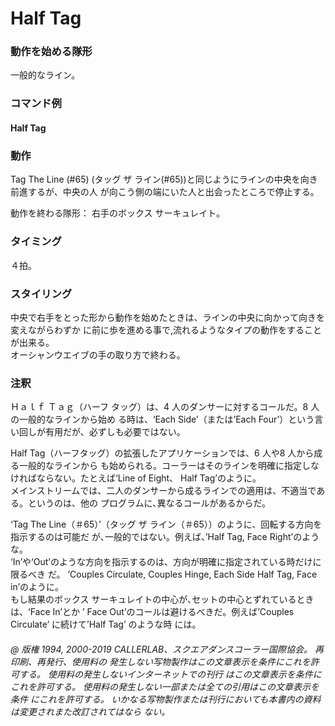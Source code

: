 

# Half Tag

### 動作を始める隊形

 一般的なライン。

### コマンド例

#### Half Tag

### 動作

Tag The Line (#65) (タッグ ザ ライン(#65))と同じようにラインの中央を向き前進するが、中央の人
が向こう側の端にいた人と出会ったところで停止する。

動作を終わる隊形： 右手のボックス サーキュレイト。

### タイミング

４拍。

### スタイリング

中央で右手をとった形から動作を始めたときは、ラインの中央に向かって向きを変えながらわずか
に前に歩を進める事で,流れるようなタイプの動作をすることが出来る。  
オーシャンウエイブの手の取り方で終わる。

### 注釈

Ｈａｌｆ Ｔａｇ（ハーフ タッグ）は、4 人のダンサーに対するコールだ。8 人の一般的なラインから始め
る時は、‘Each Side’（または’Each Four’）という言い回しが有用だが、必ずしも必要ではない。

Half Tag（ハーフタッグ）の拡張したアプリケーションでは、6 人や8 人から成る一般的なラインから
も始められる。コーラーはそのラインを明確に指定しなければならない。たとえば‘Line of Eight、
Half Tag’のように。  
メインストリームでは、二人のダンサーから成るラインでの適用は、不適当である。というのは、他の
プログラムに､異なるコールがあるからだ。

‘Tag The Line（＃65）’（タッグ ザ ライン（＃65））のように、回転する方向を指示するのは可能だ
が､一般的ではない。例えば、’Half Tag, Face Right’のような。  
‘In’や‘Out’のような方向を指示するのは、方向が明確に指定されている時だけに限るべき
だ。 ’Couples Circulate, Couples Hinge, Each Side Half Tag, Face in’のように。  
もし結果のボックス サーキュレイトの中心が､セットの中心とずれているときは、‘Face In’とか ’
Face Out’のコールは避けるべきだ。例えば’Couples Circulate’ に続けて’Half Tag’ のような時
には。

###### @ 版権 1994, 2000-2019 CALLERLAB、スクエアダンスコーラー国際協会。 再印刷、再発行、使用料の 発生しない写物製作はこの文章表示を条件にこれを許可する。 使用料の発生しないインターネットでの刊行 はこの文章表示を条件にこれを許可する。 使用料の発生しない一部または全ての引用はこの文章表示を条件 にこれを許可する。 いかなる写物製作または刊行においても本書内の資料は変更されまた改訂されてはなら ない。


